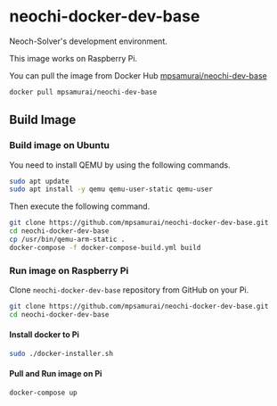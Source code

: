 # neochi-docker-dev-base

Neoch-Solver's development environment.

This image works on Raspberry Pi.

You can pull the image from Docker Hub [mpsamurai/neochi-dev-base
](https://hub.docker.com/r/mpsamurai/neochi-dev-base)

```bash
docker pull mpsamurai/neochi-dev-base
```

## Build Image

### Build image on Ubuntu

You need to install QEMU by using the following commands.

```bash
sudo apt update
sudo apt install -y qemu qemu-user-static qemu-user
```

Then execute the following command.

```bash
git clone https://github.com/mpsamurai/neochi-docker-dev-base.git
cd neochi-docker-dev-base
cp /usr/bin/qemu-arm-static .
docker-compose -f docker-compose-build.yml build
```

### Run image on Raspberry Pi

Clone ```neochi-docker-dev-base``` repository from GitHub on your Pi.

```bash
git clone https://github.com/mpsamurai/neochi-docker-dev-base.git
cd neochi-docker-dev-base
```

#### Install docker to Pi

```bash
sudo ./docker-installer.sh
```

#### Pull and Run image on Pi

```bash
docker-compose up
```